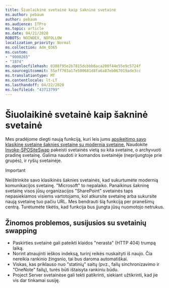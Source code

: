 ```yaml
---
title: Šiuolaikinė svetainė kaip šakninė svetainė
ms.author: pebaum
author: pebaum
ms.audience: ITPro
ms.topic: article
ms.date: 04/21/2020
ROBOTS: NOINDEX, NOFOLLOW
localization_priority: Normal
ms.collection: Adm_O365
ms.custom:
- "9000265"
- "1874"
ms.openlocfilehash: 0388f95e2b7815dcbbb6aca200f44e55e9c5724f
ms.sourcegitcommit: 55eff703a17e500681d8fa6a87eb067019ade3cc
ms.translationtype: MT
ms.contentlocale: lt-LT
ms.lasthandoff: 04/22/2020
ms.locfileid: "43713799"
---
```

# <a name="modern-site-as-root-site"></a>Šiuolaikinė svetainė kaip šakninė svetainė

Mes pradėjome diegti naują funkciją, kuri leis jums [apsikeitimo savo klasikinę svetainę šaknies svetainę su modernia svetaine.](https://docs.microsoft.com/sharepoint/modern-root-site) Naudokite [Invoke-SPOSiteSwap](https://docs.microsoft.com/powershell/module/sharepoint-online/invoke-spositeswap?view=sharepoint-ps) pakeisti svetainės vietą su kita svetaine, o archyvuoti pradinę svetainę. Galima naudoti ir komandos svetainėje (neprijungtoje prie grupės), ir ryšių svetainėje.

>[!Important]
> Neištrinkite savo klasikinės šaknies svetainės, kad sukurtumėte modernią komunikacijos svetainę. "Microsoft" to nepalaiko. Panaikinus šakninę svetainę visos jūsų organizacijos "SharePoint" svetainės taps nepasiekiamos visiems vartotojams, kol atkursite svetainę arba sukursite naują svetainę tuo pačiu URL. Mes bendrauti šią funkciją per pranešimų centrą. Turėtumėte tikėtis, kad funkcija bus įjungta jūsų nuomotojo netrukus.

## <a name="known-issues-with-swapping-sites"></a>Žinomos problemos, susijusios su svetainių swapping
- Paskirties svetainė gali pateikti klaidos "nerasta" (HTTP 404) trumpą laiką.
- Norint atnaujinti ieškos indeksą, turinį reikės nuskaityti iš naujo. Čia nereikia rankinio žingsnio, tai bus daroma automatiškai.
- Viskas, kas priklauso nuo "statinių" saitų (pvz., failų sinchronizavimo ir "OneNote" failų), turės būti ištaisyta rankiniu būdu.
- Project Server svetainėse gali tekti patikrinti, siekiant užtikrinti, kad jie vis dar tinkamai susiję. 
